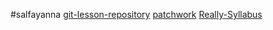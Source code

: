 #salfayanna
[git-lesson-repository](https://github.com/salfayanna/git-lesson-repository)
[patchwork](https://github.com/salfayanna/patchwork)
[Really-Syllabus](https://github.com/green-fox-academy/really-syllabus/wiki)
